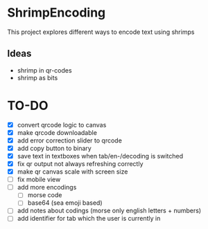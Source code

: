 # ShrimpEncoding
This project explores different ways to encode text using shrimps

## Ideas
- shrimp in qr-codes
- shrimp as bits

# TO-DO
- [x] convert qrcode logic to canvas 
- [x] make qrcode downloadable
- [x] add error correction slider to qrcode
- [x] add copy button to binary
- [x] save text in textboxes when tab/en-/decoding is switched
- [x] fix qr output not always refreshing correctly
- [x] make qr canvas scale with screen size
- [ ] fix mobile view
- [ ] add more encodings
  - [ ] morse code
  - [ ] base64 (sea emoji based)
- [ ] add notes about codings (morse only english letters + numbers)
- [ ] add identifier for tab which the user is currently in